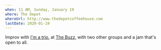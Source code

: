 ```yaml
---
when: 11 AM, Sunday, January 19
where: The Depot
whereUrl: http://www.thedepotcoffeehouse.com
lastDate: 2020-01-19
---
```

Improv with [I'm a trio.][trio] at [The Buzz,][buzz] with two other
groups and a jam that's open to all.

[trio]: https://www.facebook.com/imatrio/
[buzz]: https://www.facebook.com/events/546833976164831/ 
